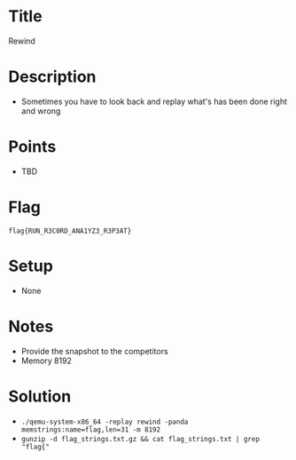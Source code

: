 # Title

Rewind

# Description

- Sometimes you have to look back and replay what's has been done right and wrong  

# Points

- TBD

# Flag

`flag{RUN_R3C0RD_ANA1YZ3_R3P3AT}`

# Setup

- None

# Notes

- Provide the snapshot to the competitors
- Memory 8192

# Solution

- `./qemu-system-x86_64 -replay rewind -panda memstrings:name=flag,len=31 -m 8192`
- `gunzip -d flag_strings.txt.gz && cat flag_strings.txt | grep "flag{"`
